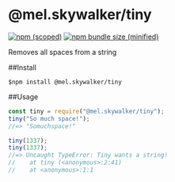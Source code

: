 # @mel.skywalker/tiny

[![npm (scoped)](https://img.shields.io/npm/v/@mel.skywalker/tiny.svg)](https://github.com/MelSkywalker/tiny)
[![npm bundle size (minified)](https://img.shields.io/bundlephobia/min/tiny.svg)](https://github.com/MelSkywalker/tiny)

Removes all spaces from a string

##Install
```
$npm install @mel.skywalker/tiny
```

##Usage
```js
const tiny = require("@mel.skywalker/tiny");
tiny("So much space!");
//=> "Somuchspace!"

tiny(1337);
tiny(1337);
//=> Uncaught TypeError: Tiny wants a string!
//    at tiny (<anonymous>:2:41)
//    at <anonymous>:1:1
```